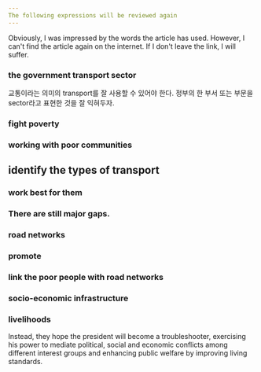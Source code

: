 ```yaml
---
The following expressions will be reviewed again
---
```


Obviously, I was impressed by the words the article has used. However, I can't find the article again on the internet. If I don't leave the link, I will suffer.

### the government transport sector
교통이라는 의미의 transport를 잘 사용할 수 있어야 한다. 정부의 한 부서 또는 부문을 sector라고 표현한 것을 잘 익혀두자.

### fight poverty

### working with poor communities

## identify the types of transport

### work best for them

### There are still major gaps.

### road networks

### promote

### link the poor people with road networks

### socio-economic infrastructure

### livelihoods

<div class="sample-sentence">
Instead, they hope the president will become a troubleshooter, exercising his power to mediate political, social and economic conflicts among different interest groups and enhancing public welfare by improving living standards.
</div>
